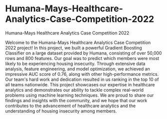 # Humana-Mays-Healthcare-Analytics-Case-Competition-2022
Humana-Mays Healthcare Analytics Case Competition 2022


Welcome to the Humana-Mays Healthcare Analytics Case Competition 2022 project! In this project, we built a powerful Gradient Boosting Classifier on a large dataset provided by Humana, consisting of over 50,000 rows and 800 features. Our goal was to predict which members were most likely to be experiencing housing insecurity. Through extensive data analysis, feature engineering, and model optimization, we achieved an impressive AUC score of 0.76, along with other high-performance metrics. Our team's hard work and dedication resulted in us ranking in the top 10 of all teams nationwide. This project showcases our expertise in healthcare analytics and demonstrates our ability to tackle complex real-world problems using machine learning techniques. We are proud to share our findings and insights with the community, and we hope that our work contributes to the advancement of healthcare analytics and the understanding of housing insecurity among members.



